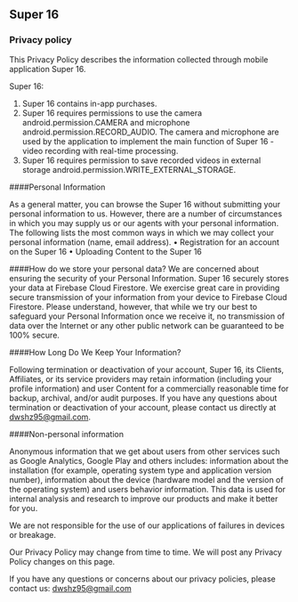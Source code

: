 ## Super 16

### Privacy policy

This Privacy Policy describes the information collected through mobile application Super 16.

Super 16:

1. Super 16 contains in-app purchases.
2. Super 16 requires permissions to use the camera android.permission.CAMERA and microphone android.permission.RECORD_AUDIO. The camera and microphone are used by the application to implement the main function of Super 16 - video recording with real-time processing.
3. Super 16 requires permission to save recorded videos in external storage android.permission.WRITE_EXTERNAL_STORAGE.

####Personal Information

As a general matter, you can browse the Super 16 without submitting your personal information to us. However, there are a
number of circumstances in which you may supply us or our agents with your personal information. The following lists the
most common ways in which we may collect your personal information (name, email address).
• Registration for an account on the Super 16 
• Uploading Content to the Super 16

####How do we store your personal data?
We are concerned about ensuring the security of your Personal Information. Super 16 securely stores your data at Firebase 
Cloud Firestore. We exercise great care in providing secure transmission of your information from your device to Firebase 
Cloud Firestore. Please understand, however, that while we try our best to safeguard your Personal Information once we 
receive it, no transmission of data over the Internet or any other public network can be guaranteed to be 100% secure. 

####How Long Do We Keep Your Information?

Following termination or deactivation of your account, Super 16, its Clients, Affiliates, or its service providers may retain
information (including your profile information) and user Content for a commercially reasonable time for backup, archival,
and/or audit purposes. If you have any questions about termination or deactivation of your account, please contact us
directly at dwshz95@gmail.com. 

####Non-personal information

Anonymous information that we get about users from other services such as Google Analytics, Google Play and others includes: information about the installation (for example, operating system type and application version number), information about the device (hardware model and the version of the operating system) and users behavior information.
This data is used for internal analysis and research to improve our products and make it better for you.

We are not responsible for the use of our applications of failures in devices or breakage.

Our Privacy Policy may change from time to time. We will post any Privacy Policy changes on this page.

If you have any questions or concerns about our privacy policies, please contact us: 
dwshz95@gmail.com



